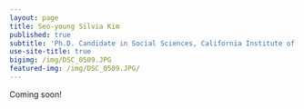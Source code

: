 ```yaml
---
layout: page
title: Seo-young Silvia Kim
published: true
subtitle: 'Ph.D. Candidate in Social Sciences, California Institute of Technology'
use-site-title: true
bigimg: /img/DSC_0509.JPG
featured-img: /img/DSC_0509.JPG/
---
```

Coming soon!
